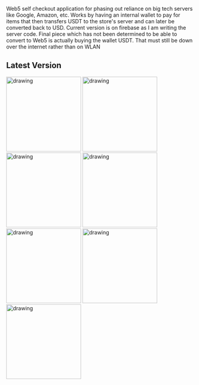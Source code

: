 Web5 self checkout application for phasing out reliance on big tech servers like Google, Amazon, etc. Works by having an internal wallet to pay for items that then transfers USDT to the store's server and can later be converted back to USD. Current version is on firebase as I am writing the server code. Final piece which has not been determined to be able to convert to Web5 is actually buying the wallet USDT. That must still be down over the internet rather than on WLAN

## Latest Version

<img src="https://github.com/Rafie97/Scan-App/assets/11741706/ebf958f1-977b-4666-b649-b826cea510c9" alt="drawing" width="200"/>
<img src="https://github.com/Rafie97/Scan-App/assets/11741706/e3b57b84-5fb3-4bad-a44e-1f4a66a4ea10" alt="drawing" width="200"/>
<img src="https://github.com/Rafie97/Scan-App/assets/11741706/e03c453e-ed00-429f-8399-0be334db59ba" alt="drawing" width="200"/>
<img src="https://github.com/Rafie97/Scan-App/assets/11741706/e4afaa17-01b9-4f93-a71e-d890a4ca0cfd" alt="drawing" width="200"/>
<img src="https://github.com/Rafie97/Scan-App/assets/11741706/a7f9585c-4e0c-4988-933c-a11e58ae3da8" alt="drawing" width="200"/>
<img src="https://github.com/Rafie97/Scan-App/assets/11741706/1ae47528-0920-47e3-b291-ebc263d73a53" alt="drawing" width="200"/>
<img src="https://github.com/Rafie97/Scan-App/assets/11741706/8c7b4a33-2212-4f01-8da5-40e5b43fda0f" alt="drawing" width="200"/>
